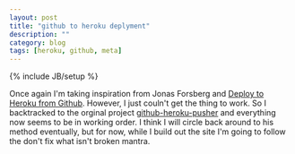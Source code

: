 ```yaml
---
layout: post
title: "github to heroku deplyment"
description: ""
category: blog
tags: [heroku, github, meta]
---
```

{% include JB/setup %}

Once again I'm taking inspiration from Jonas Forsberg and [Deploy to Heroku from Github](http://jonasforsberg.se/2012/07/29/deploy-to-heroku-from-github). However, I just couln't get the thing to work. So I backtracked to the orginal project [github-heroku-pusher](https://github.com/ajlai/github-heroku-pusher) and everything now seems to be in working order. I think I will circle back around to his method eventually, but for now, while I build out the site I'm going to follow the don't fix what isn't broken mantra.
